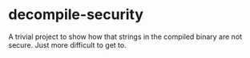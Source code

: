 # decompile-security
A trivial project to show how that strings in the compiled binary are not secure. Just more difficult to get to.
